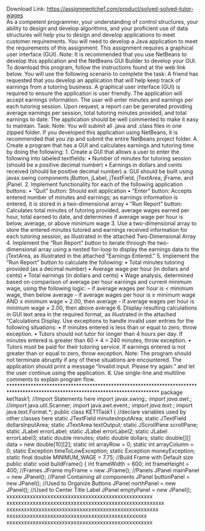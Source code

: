 Download Link: https://assignmentchef.com/product/solved-solved-tutor-wages
<br>
As a competent programmer, your understanding of control structures, your ability to design and develop algorithms, and your proficient use of data structures will help you to design and develop applications to meet customer requirements. You will need to develop a Java application to meet the requirements of this assignment. This assignment requires a graphical user interface (GUI). Note: It is recommended that you use NetBeans to develop this application and the NetBeans GUI Builder to develop your GUI. To download this program, follow the instructions found at the web link below. You will use the following scenario to complete the task: A friend has requested that you develop an application that will help keep track of earnings from a tutoring business. A graphical user interface (GUI) is required to ensure the application is user friendly. The application will accept earnings information. The user will enter minutes and earnings per each tutoring session. Upon request, a report can be generated providing average earnings per session, total tutoring minutes provided, and total earnings to date. The application should be well commented to make it easy to maintain. Task: Note: You will submit all .java and .class files in one zipped folder. If you developed this application using NetBeans, it is recommended that you zip and submit the entire NetBeans project folder. A. Create a program that has a GUI and calculates earnings and tutoring time by doing the following: 1. Create a GUI that allows a user to enter the following into labeled textfields: • Number of minutes for tutoring session (should be a positive decimal number) • Earnings in dollars and cents received (should be positive decimal number) a. GUI should be built using javax.swing components jButton, jLabel, jTextField, jTextArea, jFrame, and jPanel. 2. Implement functionality for each of the following application buttons: • “Quit” button: Should exit application • “Enter” button: Accepts entered number of minutes and earnings; as earnings information is entered, it is stored in a two-dimensional array • “Run Report” button: Calculates total minutes of tutoring provided, average wages earned per hour, total earned to date, and determines if average wage per hour is below, average, or above minimum wage 3. Use a two-dimensional array to store the entered minutes tutored and earnings received information for each tutoring session, as illustrated in the attached Two-Dimensional Array 4. Implement the “Run Report” button to iterate through the two-dimensional array using a nested for-loop to display the earnings data to the jTextArea, as illustrated in the attached “Earnings Entered.” 5. Implement the “Run Report” button to calculate the following: • Total minutes tutoring provided (as a decimal number) • Average wage per hour (in dollars and cents) • Total earnings (in dollars and cents) • Wage analysis, determined based on comparison of average per hour earnings and current minimum wage, using the following logic: – if average wages per hour is &lt; minimum wage, then below average - if average wages per hour is ≥ minimum wage AND ≤ minimum wage × 2.00, then average - if average wages per hour is minimum wage × 2.00, then above average 6. Display resulting calculations in GUI text area in the required format, as illustrated in the attached “Calculations Display. Use exceptions to handle invalid user entries for the following situations: • If minutes entered is less than or equal to zero, throw exception. • Tutors should not tutor for longer than 4 hours per day. If minutes entered is greater than 60 × 4 = 240 minutes, throw exception. • Tutors must be paid for their tutoring service. If earnings entered is not greater than or equal to zero, throw exception. Note: The program should not terminate abruptly if any of these situations are encountered. The application should print a message “Invalid input. Please try again.” and let the user continue using the application. 8. Use single-line and multiline comments to explain program flow. ******************************************************************************************************************************** package ket1task1; //Import Statements here import javax.swing.*; import java.awt.*; //import java.util.Scanner; import java.awt.event.*; import java.text.*; import java.text.Format.*; public class KET1Task1 { //declare variables used by other classes here static JTextField minutesInputArea; static JTextField dollarsInputArea; static JTextArea textOutput; static JScrollPane scrollPane; static JLabel errorLabel; static JLabel errorLabel2; static JLabel errorLabel3; static double minutes; static double dollars; static double[][] data = new double[10][2]; static int arrayRow = 0; static int arrayColumn = 0; static Exception timeToLowException; static Exception moneyException; static final double MINIMUM_WAGE = 7.75; //Build Frame with Default size public static void buildFrame() { int frameWidth = 600; int frameHeight = 400; //Frames JFrame myFrame = new JFrame(); //Panels JPanel mainPanel = new JPanel(); //Panel Containing all components JPanel buttonPanel = new JPanel(); //Used to Organize Buttons JPanel northPanel = new JPanel(); //Used to Center Title Label JPanel emptyPanel = new JPanel(); xxxxxxxxxxxxxxxxxxxxxxxxxxxxxxxxxxxxxxxxxxxxxxxxxx xxxxxxxxxxxxxxxxxxxxxxxxxxxxxxxxxxxxxxxxxxxxxxxxxxxxxx xxxxxxxxxxxxxxxxxxxxxxxxxxxxxxxxxxxxxxxxxxxxxxxxxxxx xxxxxxxxxxxxxxxxxxxxxxxxxxxxxxxxxxxxxxxxxxxxxxxx xxxxxxxxxxxxxxxxxxxxxxxxxxxxxxxxxxxxxxxxxxxxxxxxxx